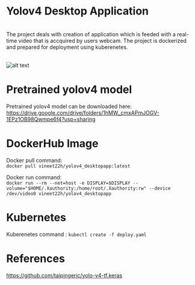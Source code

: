 # Yolov4 Desktop Application
<br>
The project deals with creation of application which is feeded with a real-time video that is accquired by users webcam.
The project is dockerized and prepared for deployment using kuberenetes.<br><br>

![alt text](https://miro.medium.com/max/803/1*2cHZKUvMpDqgSBeXhfCvfg.png)

# Pretrained yolov4 model
Pretrained yolov4 model can be downloaded here:<br>
https://drive.google.com/drive/folders/1hMW_cmxAPmJOGV-1EPz1OB98Qwmpe6f4?usp=sharing <br>

# DockerHub Image
Docker pull command:<br>
`docker pull vineet22h/yolov4_desktopapp:latest`

Docker run command:<br>
`docker run --rm --net=host -e DISPLAY=$DISPLAY --volume="$HOME/.Xauthority:/home/root/.Xauthority:rw" --device /dev/video0 vineet22h/yolov4_desktopapp
`

# Kubernetes
Kuberenetes command :
`kubectl create -f deploy.yaml`

# References 
https://github.com/taipingeric/yolo-v4-tf.keras
